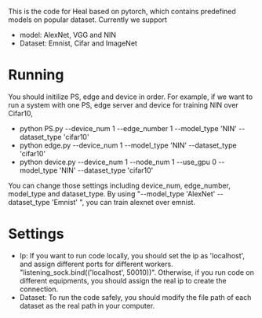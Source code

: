 This is the code for Heal based on pytorch, which contains predefined models on popular dataset. Currently we support

* model: AlexNet, VGG and NIN
* Dataset: Emnist, Cifar and ImageNet

# Running 
You should initilize PS, edge and device in order. For example, if we want to run a system with one PS, edge server and device for training NIN over Cifar10,

* python PS.py --device_num 1 --edge_number 1 --model_type 'NIN' --dataset_type 'cifar10' 
* python edge.py --device_num 1 --model_type 'NIN' --dataset_type 'cifar10' 
* python device.py --device_num 1 --node_num 1 --use_gpu 0 --model_type 'NIN' --dataset_type 'cifar10'

You can change those settings including device_num, edge_number, model_type and dataset_type. By using "--model_type 'AlexNet' --dataset_type 'Emnist' ", you can train alexnet over emnist.

# Settings

* Ip: If you want to run code locally, you should set the ip as 'localhost', and assign different ports for different workers. "listening_sock.bind(('localhost', 50010))". Otherwise, if you run code on different equipments, you should assign the real ip to create the connection. 
* Dataset: To run the code safely, you should modify the file path of each dataset as the real path in your computer.
